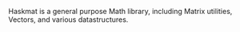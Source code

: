 
Haskmat is a general purpose Math library, including Matrix utilities, Vectors, and various datastructures.
